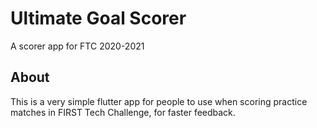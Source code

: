 # Ultimate Goal Scorer

A scorer app for FTC 2020-2021

## About

This is a very simple flutter app for people to use when scoring practice matches in FIRST Tech Challenge, for faster feedback.